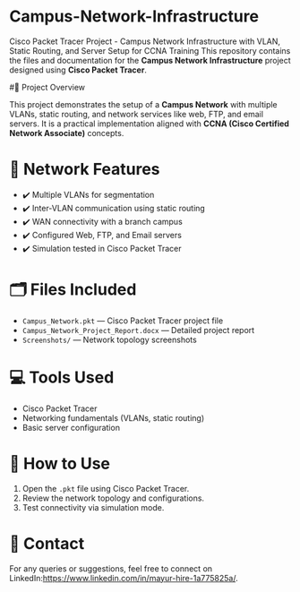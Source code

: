 # Campus-Network-Infrastructure
Cisco Packet Tracer Project - Campus Network Infrastructure with VLAN, Static Routing, and Server Setup for CCNA Training
This repository contains the files and documentation for the **Campus Network Infrastructure** project designed using **Cisco Packet Tracer**.

#📌 Project Overview

This project demonstrates the setup of a **Campus Network** with multiple VLANs, static routing, and network services like web, FTP, and email servers. It is a practical implementation aligned with **CCNA (Cisco Certified Network Associate)** concepts.

# 🏫 Network Features
- ✔️ Multiple VLANs for segmentation
- ✔️ Inter-VLAN communication using static routing
- ✔️ WAN connectivity with a branch campus
- ✔️ Configured Web, FTP, and Email servers
- ✔️ Simulation tested in Cisco Packet Tracer

# 🗂️ Files Included
- `Campus_Network.pkt` — Cisco Packet Tracer project file
- `Campus_Network_Project_Report.docx` — Detailed project report
- `Screenshots/` — Network topology screenshots

# 💻 Tools Used
- Cisco Packet Tracer
- Networking fundamentals (VLANs, static routing)
- Basic server configuration

# 🚀 How to Use
1. Open the `.pkt` file using Cisco Packet Tracer.
2. Review the network topology and configurations.
3. Test connectivity via simulation mode.

# 📧 Contact
For any queries or suggestions, feel free to connect on LinkedIn:https://www.linkedin.com/in/mayur-hire-1a775825a/.

